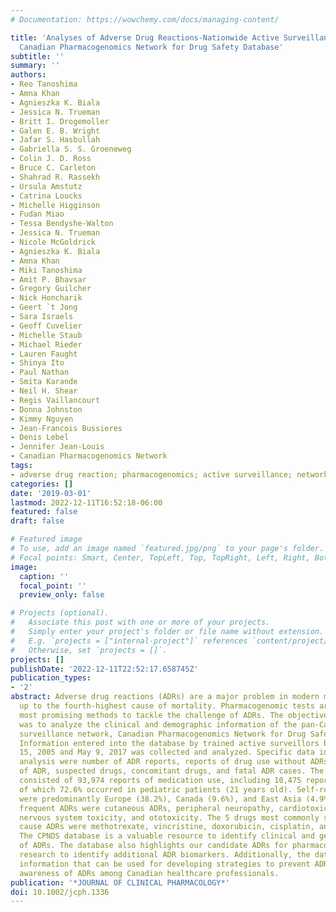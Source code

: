 ```yaml
---
# Documentation: https://wowchemy.com/docs/managing-content/

title: 'Analyses of Adverse Drug Reactions-Nationwide Active Surveillance Network:
  Canadian Pharmacogenomics Network for Drug Safety Database'
subtitle: ''
summary: ''
authors:
- Reo Tanoshima
- Amna Khan
- Agnieszka K. Biala
- Jessica N. Trueman
- Britt I. Drogemoller
- Galen E. B. Wright
- Jafar S. Hasbullah
- Gabriella S. S. Groeneweg
- Colin J. D. Ross
- Bruce C. Carleton
- Shahrad R. Rassekh
- Ursula Amstutz
- Catrina Loucks
- Michelle Higginson
- Fudan Miao
- Tessa Bendyshe-Walton
- Jessica N. Trueman
- Nicole McGoldrick
- Agnieszka K. Biala
- Amna Khan
- Miki Tanoshima
- Amit P. Bhavsar
- Gregory Guilcher
- Nick Honcharik
- Geert `t Jong
- Sara Israels
- Geoff Cuvelier
- Michelle Staub
- Michael Rieder
- Lauren Faught
- Shinya Ito
- Paul Nathan
- Smita Karande
- Neil H. Shear
- Regis Vaillancourt
- Donna Johnston
- Kimmy Nguyen
- Jean-Francois Bussieres
- Denis Lebel
- Jennifer Jean-Louis
- Canadian Pharmacogenomics Network
tags:
- adverse drug reaction; pharmacogenomics; active surveillance; network
categories: []
date: '2019-03-01'
lastmod: 2022-12-11T16:52:18-06:00
featured: false
draft: false

# Featured image
# To use, add an image named `featured.jpg/png` to your page's folder.
# Focal points: Smart, Center, TopLeft, Top, TopRight, Left, Right, BottomLeft, Bottom, BottomRight.
image:
  caption: ''
  focal_point: ''
  preview_only: false

# Projects (optional).
#   Associate this post with one or more of your projects.
#   Simply enter your project's folder or file name without extension.
#   E.g. `projects = ["internal-project"]` references `content/project/deep-learning/index.md`.
#   Otherwise, set `projects = []`.
projects: []
publishDate: '2022-12-11T22:52:17.658745Z'
publication_types:
- '2'
abstract: Adverse drug reactions (ADRs) are a major problem in modern medicine, representing
  up to the fourth-highest cause of mortality. Pharmacogenomic tests are 1 of the
  most promising methods to tackle the challenge of ADRs. The objective of this study
  was to analyze the clinical and demographic information of the pan-Canadian active
  surveillance network, Canadian Pharmacogenomics Network for Drug Safety (CPNDS).
  Information entered into the database by trained active surveillors between May
  15, 2005 and May 9, 2017 was collected and analyzed. Specific data included for
  analysis were number of ADR reports, reports of drug use without ADRs, date of onset
  of ADR, suspected drugs, concomitant drugs, and fatal ADR cases. The CPNDS database
  consisted of 93,974 reports of medication use, including 10,475 reports of ADRs,
  of which 72.6% occurred in pediatric patients (21 years old). Self-reported ancestries
  were predominantly Europe (38.2%), Canada (9.6%), and East Asia (4.9%). The 5 most
  frequent ADRs were cutaneous ADRs, peripheral neuropathy, cardiotoxicity, central
  nervous system toxicity, and ototoxicity. The 5 drugs most commonly suspected to
  cause ADRs were methotrexate, vincristine, doxorubicin, cisplatin, and L-asparaginase.
  The CPNDS database is a valuable resource to identify clinical and genomic predictors
  of ADRs. The database also highlights our candidate ADRs for pharmacogenomic discovery
  research to identify additional ADR biomarkers. Additionally, the database provides
  information that can be used for developing strategies to prevent ADRs and raises
  awareness of ADRs among Canadian healthcare professionals.
publication: '*JOURNAL OF CLINICAL PHARMACOLOGY*'
doi: 10.1002/jcph.1336
---
```

